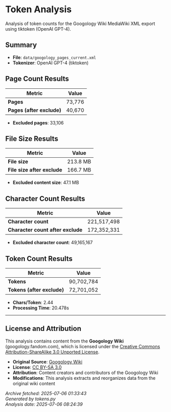 # Token Analysis

Analysis of token counts for the Googology Wiki MediaWiki XML export using tiktoken (OpenAI GPT-4).

## Summary

- **File**: `data/googology_pages_current.xml`
- **Tokenizer**: OpenAI GPT-4 (tiktoken)

## Page Count Results

| Metric | Value |
|--------|-------|
| **Pages** | 73,776 |
| **Pages (after exclude)** | 40,670 |

- **Excluded pages**: 33,106

## File Size Results

| Metric | Value |
|--------|-------|
| **File size** | 213.8 MB |
| **File size after exclude** | 166.7 MB |

- **Excluded content size**: 47.1 MB

## Character Count Results

| Metric | Value |
|--------|-------|
| **Character count** | 221,517,498 |
| **Character count after exclude** | 172,352,331 |

- **Excluded character count**: 49,165,167

## Token Count Results

| Metric | Value |
|--------|-------|
| **Tokens** | 90,702,784 |
| **Tokens (after exclude)** | 72,701,052 |

- **Chars/Token**: 2.44
- **Processing Time**: 20.478s


---

## License and Attribution

This analysis contains content from the **Googology Wiki** (googology.fandom.com), which is licensed under the [Creative Commons Attribution-ShareAlike 3.0 Unported License](https://creativecommons.org/licenses/by-sa/3.0/).

- **Original Source**: [Googology Wiki](https://googology.fandom.com)
- **License**: [CC BY-SA 3.0](https://creativecommons.org/licenses/by-sa/3.0/)
- **Attribution**: Content creators and contributors of the Googology Wiki
- **Modifications**: This analysis extracts and reorganizes data from the original wiki content

*Archive fetched: 2025-07-06 01:33:43*  
*Generated by tokens.py*  
*Analysis date: 2025-07-06 08:24:39*
